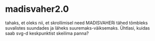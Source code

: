 # madisvaher2.0
tahaks, et oleks nii, et skrollimisel need MADISVAHERi tähed tõmbleks suvalistes suundades ja läheks suuremaks-väiksemaks. Ühtlasi, kuidas saab svg-d keskpunktist skeilima panna?
